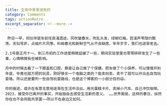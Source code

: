 ```yaml
---
title: 生命中渐渐消失的
category: Comments
tags: actionRetro
excerpt_separator: <!--more-->
---
```



     昨日一早，同伙伴驱车前往良渚遗迹。风吹皱春水，吹乱头发，绿柳红梅，苕溪芦苇隐约飘荡，天似穹庐，点缀片片风筝。料峭春光和新鲜空气从不会缺席，年年岁岁，我们也逐渐老去。

 <!--more-->

    2.1号是正月十一，到三月初的工作进度稍微延缓了一些，期间实验室里也零零碎碎发生了一些事，心情稍微有些被影响。

    月中的时候去看了一下膝盖和口腔，算是让自己做了个保健。把车做了个小保养，可以慢慢开到年底，毕竟也就万把的玩具，刚好够买一个电脑之类的？能卖则卖，卖不了就可以开出去自驾玩耍咯，所以还是要列一些自驾玩耍路线，也是这个博客的一小部分目的😄。

    你的痕迹，或许在有意无意地逐渐在生活中淡出。用光蛋糕卡片、卖掉小汽车、自己冲饮咖啡。 2023，接受你已离开的事实，开始独自去感受生活新的意义。 ……世界美丽，这样的春日，纵然你在也不会同我共享罢——所以不在身边又如何。